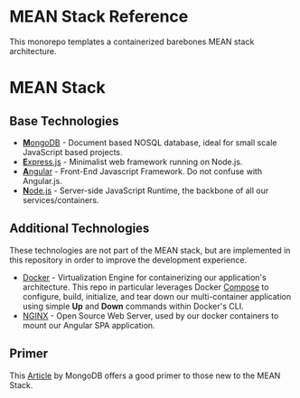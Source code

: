 # MEAN Stack Reference

This monorepo templates a containerized barebones MEAN stack architecture. 

# MEAN Stack

## Base Technologies

- [**M**ongoDB](https://www.mongodb.com/) - Document based NOSQL database, ideal for small scale JavaScript based projects.
- [**E**xpress.js](https://expressjs.com/) - Minimalist web framework running on Node.js.
- [**A**ngular](https://angular.io/) - Front-End Javascript Framework. Do not confuse with Angular.js.
- [**N**ode.js](https://nodejs.org/) - Server-side JavaScript Runtime, the backbone of all our services/containers.

## Additional Technologies

These technologies are not part of the MEAN stack, but are implemented in this repository in order to improve the development experience.

- [Docker](https://www.docker.com/) - Virtualization Engine for containerizing our application's architecture. This repo in particular leverages Docker [Compose](https://docs.docker.com/compose/) to configure, build, initialize, and tear down our multi-container application using simple **Up** and **Down** commands within Docker's CLI.
- [NGINX](https://www.nginx.com/) - Open Source Web Server, used by our docker containers to mount our Angular SPA application.

## Primer

This [Article](https://www.mongodb.com/mean-stack) by MongoDB offers a good primer to those new to the MEAN Stack.